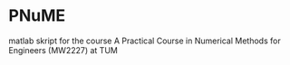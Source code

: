 # PNuME
matlab skript for the course A Practical Course in Numerical Methods for Engineers (MW2227) at TUM
